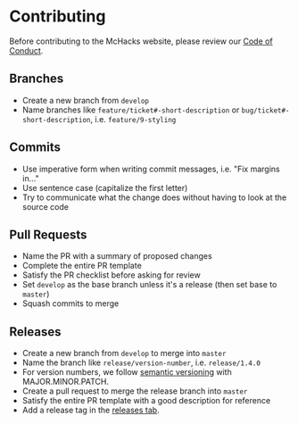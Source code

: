 # Contributing

Before contributing to the McHacks website, please review our [Code of Conduct](https://github.com/hackmcgill/mchacks7/blob/develop/docs/CODE_OF_CONDUCT.md).

## Branches

- Create a new branch from `develop`
- Name branches like `feature/ticket#-short-description` or `bug/ticket#-short-description`, i.e. `feature/9-styling`

## Commits

- Use imperative form when writing commit messages, i.e. "Fix margins in..."
- Use sentence case (capitalize the first letter)
- Try to communicate what the change does without having to look at the source code

## Pull Requests

- Name the PR with a summary of proposed changes
- Complete the entire PR template
- Satisfy the PR checklist before asking for review
- Set `develop` as the base branch unless it's a release (then set base to `master`)
- Squash commits to merge

## Releases

- Create a new branch from `develop` to merge into `master`
- Name the branch like `release/version-number`, i.e. `release/1.4.0`
- For version numbers, we follow [semantic versioning](https://semver.org/) with MAJOR.MINOR.PATCH.
- Create a pull request to merge the release branch into `master`
- Satisfy the entire PR template with a good description for reference
- Add a release tag in the [releases tab](https://github.com/hackmcgill/mchacks7/releases).
